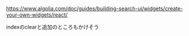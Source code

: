 https://www.algolia.com/doc/guides/building-search-ui/widgets/create-your-own-widgets/react/

indexのclearと追加のところもかけそう